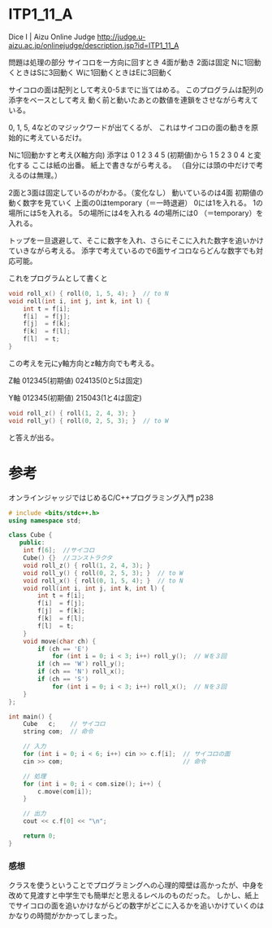 <!--
title:   AOJ ITP1_11_A: Dice I サイコロ問題
tags:    AOJ,C++,競技プログラミング
id:      7cf8133614275ef86989
private: false
-->
# ITP1_11_A
Dice I | Aizu Online Judge
http://judge.u-aizu.ac.jp/onlinejudge/description.jsp?id=ITP1_11_A

問題は処理の部分
サイコロを一方向に回すとき
4面が動き
2面は固定
Nに1回動くときはSに3回動く
Wに1回動くときはEに3回動く

サイコロの面は配列として考え0-5までに当てはめる。
このプログラムは配列の添字をベースとして考え
動く前と動いたあとの数値を連鎖をさせながら考えている。

0, 1, 5, 4などのマジックワードが出てくるが、
これはサイコロの面の動きを原始的に考えているだけ。

Nに1回動かすと考え(X軸方向)
添字は
0 1 2 3 4 5 (初期値)から
1 5 2 3 0 4 と変化する
ここは紙の出番。
紙上で書きながら考える。
（自分には頭の中だけで考えるのは無理。）

2面と3面は固定しているのがわかる。（変化なし）
動いているのは4面
初期値の動く数字を見ていく
上面の0はtemporary（＝一時退避）
0には1を入れる。
1の場所には5を入れる。
5の場所には4を入れる
4の場所には0 （＝temporary）を入れる。

トップを一旦退避して、そこに数字を入れ、さらにそこに入れた数字を追いかけていきながら考える。
添字で考えているので6面サイコロならどんな数字でも対応可能。

これをプログラムとして書くと

``` dice.cpp
void roll_x() { roll(0, 1, 5, 4); }  // to N
void roll(int i, int j, int k, int l) {
    int t = f[i];
    f[i]  = f[j];
    f[j]  = f[k];
    f[k]  = f[l];
    f[l]  = t;
}
```

この考えを元にy軸方向とz軸方向でも考える。

Z軸
012345(初期値)
024135(0と5は固定)

Y軸
012345(初期値)
215043(1と4は固定)

```dice.cpp
void roll_z() { roll(1, 2, 4, 3); }
void roll_y() { roll(0, 2, 5, 3); }  // to W
```
と答えが出る。

# 参考
オンラインジャッジではじめるC/C++プログラミング入門 p238

```dice.cpp
# include <bits/stdc++.h>
using namespace std;

class Cube {
   public:
    int f[6];  //サイコロ
    Cube() {}  //コンストラクタ
    void roll_z() { roll(1, 2, 4, 3); }
    void roll_y() { roll(0, 2, 5, 3); }  // to W
    void roll_x() { roll(0, 1, 5, 4); }  // to N
    void roll(int i, int j, int k, int l) {
        int t = f[i];
        f[i]  = f[j];
        f[j]  = f[k];
        f[k]  = f[l];
        f[l]  = t;
    }
    void move(char ch) {
        if (ch == 'E')
            for (int i = 0; i < 3; i++) roll_y();  // Wを３回
        if (ch == 'W') roll_y();
        if (ch == 'N') roll_x();
        if (ch == 'S')
            for (int i = 0; i < 3; i++) roll_x();  // Nを３回
    }
};

int main() {
    Cube   c;    // サイコロ
    string com;  // 命令

    // 入力
    for (int i = 0; i < 6; i++) cin >> c.f[i];  // サイコロの面
    cin >> com;                                 // 命令

    // 処理
    for (int i = 0; i < com.size(); i++) {
        c.move(com[i]);
    }

    // 出力
    cout << c.f[0] << "\n";

    return 0;
}

```

### 感想
クラスを使うということでプログラミングへの心理的障壁は高かったが、中身を改めて見渡すと中学生でも簡単だと思えるレベルのものだった。
しかし、紙上でサイコロの面を追いかけながらどの数字がどこに入るかを追いかけていくのはかなりの時間がかかってしまった。
